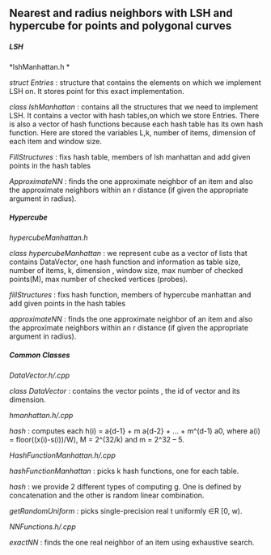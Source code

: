 ## Nearest and radius neighbors with LSH and hypercube for points and polygonal curves

##### LSH
*lshManhattan.h *

*struct Entries* : structure that contains the elements on which we implement LSH on. It	stores point for this exact implementation.

*class lshManhattan* : contains all the structures that we need to implement LSH. It contains a vector with hash tables,on which we store Entries.
There is also a vector of hash functions because each hash table has its own hash function.
Here are stored the variables L,k, number of items, dimension of each item and window size.

*FillStructures* : fixs hash table, members of lsh manhattan and add given points in the hash tables

*ApproximateNN* : finds the one approximate neighbor of an item and also the approximate neighbors within an r distance (if given the appropriate argument in radius).

##### Hypercube
*hypercubeManhattan.h*

*class hypercubeManhattan* : we represent cube as a vector of lists that contains DataVector, one hash function and information as table size, number of items, k, dimension , window size, max number of checked points(M), max number of checked vertices (probes).

*fillStructures* : fixs hash function, members of hypercube manhattan and add given points in the hash tables

*approximateNN* : finds the one approximate neighbor of an item and also the approximate neighbors within an r distance (if given the appropriate argument in radius).

##### Common Classes
*DataVector.h/.cpp*

*class DataVector* : contains the vector points , the id of vector and its dimension.

*hmanhattan.h/.cpp*

*hash* :  computes each h(i) = a{d-1} + m a{d-2} + ... + m^(d-1) a0, where a(i) = floor((x(i)-s(i))/W), M = 2^(32/k) and m = 2^32 – 5.

*HashFunctionManhattan.h/.cpp*

*hashFunctionManhattan* : picks k hash functions, one for each table.

*hash* : we provide 2 different types of  computing g. One is defined by concatenation and the other is random linear combination.

*getRandomUniform* : picks single-precision real t uniformly ∈R [0, w).

*NNFunctions.h/.cpp*

*exactNN* : finds the one real neighbor of an item using exhaustive search.
